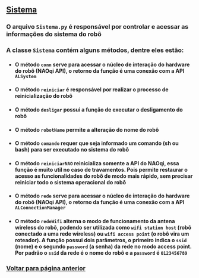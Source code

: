 ## [Sistema](./README.md#Sistema)

### O arquivo `Sistema.py` é responsável por controlar e acessar as informações do sistema do robô

### A classe `Sistema` contém alguns métodos, dentre eles estão: 

* #### O método `conn` serve para acessar o núcleo de interação do hardware do robô (NAOqi API), o retorno da função é uma conexão com a API `ALSystem`

* #### O método `reiniciar` é responsável por realizar o processo de reinicialização do robô

* #### O método `desligar` possui a função de executar o desligamento do robô

* #### O método `robotName` permite a alteração do nome do robô

* #### O método `comando` requer que seja informado um comando (sh ou bash) para ser executado no sistema do robô

* #### O método `reiniciarNAO` reinicializa somente a API do NAOqi, essa função é muito util no caso de travamentos. Pois permite restaurar o acesso as funcionalidades do robô de modo mais rápido, sem precisar reiniciar todo o sistema operacional do robô

* #### O método `rede` serve para acessar o núcleo de interação do hardware do robô (NAOqi API), o retorno da função é uma conexão com a API `ALConnectionManager`

* #### O método `redeWifi` alterna o modo de funcionamento da antena wireless do robô, podendo ser utilizada como `wifi station host` (robô conectado a uma rede wireless) ou `wifi access point` (o robô vira um roteador). A função possui dois parâmetros, o primeiro indica o `ssid` (nome) e o segundo `password` (a senha) da rede no modo access point. Por padrão o `ssid` da rede é o nome do robô e a `password` é `0123456789`

### [Voltar para página anterior](./README.md#Sistema)
